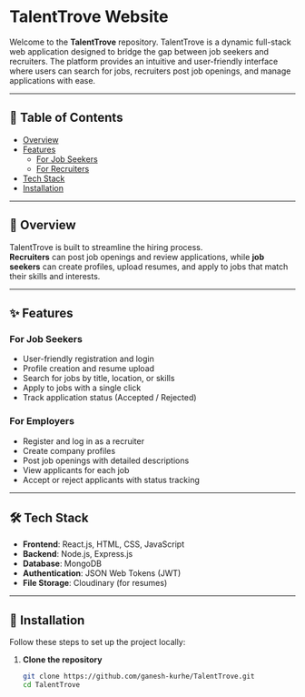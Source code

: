 # TalentTrove Website

Welcome to the **TalentTrove** repository. TalentTrove is a dynamic full-stack web application designed to bridge the gap between job seekers and recruiters. The platform provides an intuitive and user-friendly interface where users can search for jobs, recruiters post job openings, and manage applications with ease.

---

## 📑 Table of Contents

- [Overview](#overview)
- [Features](#features)
  - [For Job Seekers](#for-job-seekers)
  - [For Recruiters](#for-employers)
- [Tech Stack](#tech-stack)
- [Installation](#installation)

---

## 📌 Overview

TalentTrove is built to streamline the hiring process.  
**Recruiters** can post job openings and review applications, while **job seekers** can create profiles, upload resumes, and apply to jobs that match their skills and interests.

---

## ✨ Features

### For Job Seekers

- User-friendly registration and login
- Profile creation and resume upload
- Search for jobs by title, location, or skills
- Apply to jobs with a single click
- Track application status (Accepted / Rejected)

### For Employers

- Register and log in as a recruiter
- Create company profiles
- Post job openings with detailed descriptions
- View applicants for each job
- Accept or reject applicants with status tracking

---

## 🛠️ Tech Stack

- **Frontend**: React.js, HTML, CSS, JavaScript  
- **Backend**: Node.js, Express.js  
- **Database**: MongoDB  
- **Authentication**: JSON Web Tokens (JWT)  
- **File Storage**: Cloudinary (for resumes)

---

## 🚀 Installation

Follow these steps to set up the project locally:

1. **Clone the repository**  
   ```bash
   git clone https://github.com/ganesh-kurhe/TalentTrove.git
   cd TalentTrove

